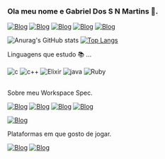 ### Ola meu nome e Gabriel Dos S N Martins 👋.

[![Blog](https://img.shields.io/badge/Instagram-E4405F?style=for-the-badge&logo=instagram&logoColor=white)](https://www.instagram.com/gabrielhdossnamartins/)
[![Blog](https://img.shields.io/badge/Facebook-1877F2?style=for-the-badge&logo=facebook&logoColor=white)](https://www.facebook.com/gabrieldossnmartins)
[![Blog](https://img.shields.io/badge/Twitter-1DA1F2?style=for-the-badge&logo=twitter&logoColor=white)](https://mobile.twitter.com/semcontexto_dll)
[![Blog](https://img.shields.io/badge/LinkedIn-0077B5?style=for-the-badge&logo=linkedin&logoColor=white)](https://www.linkedin.com/in/gabriel-dos-sn-martins-7a7654175/)
[![Blog](https://img.shields.io/badge/Gmail-D14836?style=for-the-badge&logo=gmail&logoColor=white)](gabrieldossnmartins@gmail.com)

![Anurag's GitHub stats](https://github-readme-stats.vercel.app/api?username=spektremkev&show_icons=true&theme=dark)   [![Top Langs](https://github-readme-stats.vercel.app/api/top-langs/?username=spektremkev&theme=blue-green)](https://github.com/spektremkev/github-readme-stats)



 Linguagens que estudo 📚 ...

<div style="display: inline_block">

<img align="center" alt="c" src="https://img.shields.io/badge/C-00599C?style=for-the-badge&logo=c&logoColor=white" />
  <img align="center" alt="c++" src="https://img.shields.io/badge/C%2B%2B-00599C?style=for-the-badge&logo=c%2B%2B&logoColor=white" />
  <img align="center" alt="Elixir" src="https://img.shields.io/badge/Elixir-4B275F?style=for-the-badge&logo=elixir&logoColor=white" />
  <img align="center" alt="java" src="https://img.shields.io/badge/Java-ED8B00?style=for-the-badge&logo=java&logoColor=white" />
  <img align="center" alt="Ruby" src="https://img.shields.io/badge/Ruby-CC342D?style=for-the-badge&logo=ruby&logoColor=white" />
 
</div><br/>

 Sobre meu Workspace Spec.
 
[![Blog](https://img.shields.io/badge/AMD-Ryzen_5_3600-ED1C24?style=for-the-badge&logo=amd&logoColor=white)]()
[![Blog](https://img.shields.io/badge/NVIDIA-GTX1660-76B900?style=for-the-badge&logo=nvidia&logoColor=white)]()
[![Blog](https://img.shields.io/badge/Windows-0078D6?style=for-the-badge&logo=windows&logoColor=white)]()
[![Blog](https://img.shields.io/badge/Ubuntu-E95420?style=for-the-badge&logo=ubuntu&logoColor=white)]()

[![Blog](https://img.shields.io/badge/Spotify-1ED760?&style=for-the-badge&logo=spotify&logoColor=white)](https://open.spotify.com/playlist/0HxyJSYla3Hv9TTyfpObY4)

Plataformas em que gosto de jogar. 

[![Blog](https://img.shields.io/badge/Xbox-107C10?style=for-the-badge&logo=xbox&logoColor=white)]()
[![Blog](https://img.shields.io/badge/Steam-000000?style=for-the-badge&logo=steam&logoColor=white)]()




<!--
[![Blog]()]()
[![Blog]()]()
[![Blog]()]()



**spektremkev/spektremkev** is a ✨ _special_ ✨ repository because its `README.md` (this file) appears on your GitHub profile.

Here are some ideas to get you started:

- 🔭 I’m currently working on ...
- 🌱 I’m currently learning ...
- 👯 I’m looking to collaborate on ...
- 🤔 I’m looking for help with ...
- 💬 Ask me about ...
- 📫 How to reach me: ...
- 😄 Pronouns: ...
- ⚡ Fun fact: ...
-->
